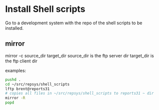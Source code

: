 # Install Shell scripts

Go to a development system with the repo of the shell scripts to be installed.

## mirror

mirror -c source_dir target_dir
source_dir is the ftp server dir
target_dir is the ftp client dir

examples:

```bash
pushd .
cd ~/src/repsys/shell_scripts
lftp brent@reports31
# copies all files in ~/src/repsys/shell_scripts to reports31 ~ dir
mirror -R
popd
```
